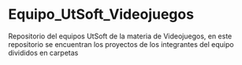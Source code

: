 # Equipo_UtSoft_Videojuegos
Repositorio del equipos UtSoft de la materia de Videojuegos, en este repositorio se encuentran los proyectos de los integrantes del equipo divididos en carpetas
